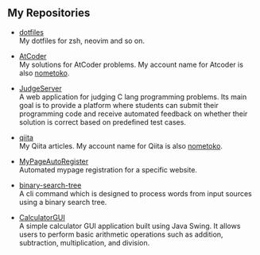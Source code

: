 ## My Repositories

- [dotfiles](https://github.com/nometoko/dotfiles) \
  My dotfiles for zsh, neovim and so on.

- [AtCoder](https://github.com/nometoko/AtCoder) \
  My solutions for AtCoder problems.
  My account name for Atcoder is also [nometoko](https://atcoder.jp/users/nometoko).

- [JudgeServer](https://github.com/nometoko/JudgeServerforEducation) \
  A web application for judging C lang programming problems.
  Its main goal is to provide a platform where students can submit their programming code and receive automated feedback on whether their solution is correct based on predefined test cases.

- [qiita](https://github.com/nometoko/qiita) \
  My Qiita articles.
  My account name for Qiita is also [nometoko](https://qiita.com/nometoko).

- [MyPageAutoRegister](https://github.com/nometoko/MyPageAutoRegister) \
  Automated mypage registration for a specific website.

- [binary-search-tree](https://github.com/nometoko/binary-search-tree) \
  A cli command which is designed to process words from input sources using a binary search tree.

- [CalculatorGUI](https://github.com/nometoko/CalculatorGUI) \
  A simple calculator GUI application built using Java Swing.
  It allows users to perform basic arithmetic operations such as addition, subtraction, multiplication, and division.
